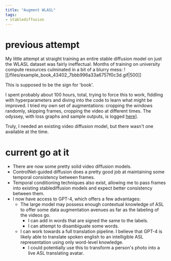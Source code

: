 ```yaml
---
title: "Augment WLASL"
tags:
- stablediffusion
---
```


# previous attempt
My little attempt at straight training an entire stable diffusion model on just the WLASL dataset was fairly ineffectual. Months of training on university compute resources culminated in a bit of a blurry mess:
![[/files/example_book_43402_7bbb996a33a6757f0c3d.gif|500]]

This is supposed to be the sign for 'book'.

I spent probably about 100 hours, total, trying to force this to work, fiddling with hyperparameters and diving into the code to learn what might be improved. I tried my own set of augmentations: cropping the windows randomly, skipping frames, cropping the video at different times. 
The odyssey, with loss graphs and sample outputs, is logged [here](https://wandb.ai/jadens_team/vid-signs?workspace=user)].

Truly, I needed an existing video diffusion model, but there wasn't one available at the time.

# current go at it
- There are now some pretty solid video diffusion models. 
- ControlNet-guided diffusion does a pretty good job at maintaining some temporal consistency between frames. 
- Temporal conditioning techniques also exist, allowing me to pass frames into existing stablediffusion models and expect better consistency between them. 
- I now have access to GPT-4, which offers a few advantages:
	- The large model may possess enough contextual knowledge of ASL to offer some data augmentation avenues as far as the labeling of the videos go.
		- I can add in words that are signed the same to the labels. 
		- I can attempt to disambiguate some words.
	- I can work towards a full translation pipeline. I believe that GPT-4 is likely able to translate spoken english to an intelligible ASL representation using only word-level knowledge.
		- I could potentially use this to transform a person's photo into a live ASL translating avatar.